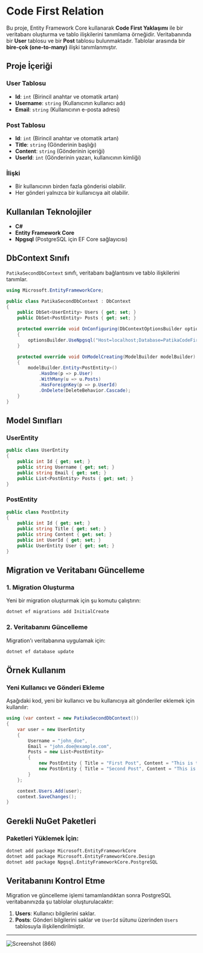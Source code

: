﻿# Code First Relation

Bu proje, Entity Framework Core kullanarak **Code First Yaklaşımı** ile bir veritabanı oluşturma ve tablo ilişkilerini tanımlama örneğidir. Veritabanında bir **User** tablosu ve bir **Post** tablosu bulunmaktadır. Tablolar arasında bir **bire-çok (one-to-many)** ilişki tanımlanmıştır.

## Proje İçeriği

### User Tablosu
- **Id**: `int` (Birincil anahtar ve otomatik artan)
- **Username**: `string` (Kullanıcının kullanıcı adı)
- **Email**: `string` (Kullanıcının e-posta adresi)

### Post Tablosu
- **Id**: `int` (Birincil anahtar ve otomatik artan)
- **Title**: `string` (Gönderinin başlığı)
- **Content**: `string` (Gönderinin içeriği)
- **UserId**: `int` (Gönderinin yazarı, kullanıcının kimliği)

### İlişki
- Bir kullanıcının birden fazla gönderisi olabilir.
- Her gönderi yalnızca bir kullanıcıya ait olabilir.

## Kullanılan Teknolojiler
- **C#**
- **Entity Framework Core**
- **Npgsql** (PostgreSQL için EF Core sağlayıcısı)

## DbContext Sınıfı
`PatikaSecondDbContext` sınıfı, veritabanı bağlantısını ve tablo ilişkilerini tanımlar.

```csharp
using Microsoft.EntityFrameworkCore;

public class PatikaSecondDbContext : DbContext
{
    public DbSet<UserEntity> Users { get; set; }
    public DbSet<PostEntity> Posts { get; set; }

    protected override void OnConfiguring(DbContextOptionsBuilder optionsBuilder)
    {
        optionsBuilder.UseNpgsql("Host=localhost;Database=PatikaCodeFirstDb2;Username=yourUsername;Password=yourPassword");
    }

    protected override void OnModelCreating(ModelBuilder modelBuilder)
    {
        modelBuilder.Entity<PostEntity>()
            .HasOne(p => p.User)
            .WithMany(u => u.Posts)
            .HasForeignKey(p => p.UserId)
            .OnDelete(DeleteBehavior.Cascade);
    }
}
```

## Model Sınıfları

### UserEntity
```csharp
public class UserEntity
{
    public int Id { get; set; }
    public string Username { get; set; }
    public string Email { get; set; }
    public List<PostEntity> Posts { get; set; }
}
```

### PostEntity
```csharp
public class PostEntity
{
    public int Id { get; set; }
    public string Title { get; set; }
    public string Content { get; set; }
    public int UserId { get; set; }
    public UserEntity User { get; set; }
}
```

## Migration ve Veritabanı Güncelleme

### 1. Migration Oluşturma
Yeni bir migration oluşturmak için şu komutu çalıştırın:
```bash
dotnet ef migrations add InitialCreate
```

### 2. Veritabanını Güncelleme
Migration'ı veritabanına uygulamak için:
```bash
dotnet ef database update
```

## Örnek Kullanım

### Yeni Kullanıcı ve Gönderi Ekleme
Aşağıdaki kod, yeni bir kullanıcı ve bu kullanıcıya ait gönderiler eklemek için kullanılır:

```csharp
using (var context = new PatikaSecondDbContext())
{
    var user = new UserEntity
    {
        Username = "john_doe",
        Email = "john.doe@example.com",
        Posts = new List<PostEntity>
        {
            new PostEntity { Title = "First Post", Content = "This is the content of the first post." },
            new PostEntity { Title = "Second Post", Content = "This is the content of the second post." }
        }
    };

    context.Users.Add(user);
    context.SaveChanges();
}
```

## Gerekli NuGet Paketleri

### Paketleri Yüklemek İçin:
```bash
dotnet add package Microsoft.EntityFrameworkCore
dotnet add package Microsoft.EntityFrameworkCore.Design
dotnet add package Npgsql.EntityFrameworkCore.PostgreSQL
```

## Veritabanını Kontrol Etme
Migration ve güncelleme işlemi tamamlandıktan sonra PostgreSQL veritabanınızda şu tablolar oluşturulacaktır:

1. **Users**: Kullanıcı bilgilerini saklar.
2. **Posts**: Gönderi bilgilerini saklar ve `UserId` sütunu üzerinden `Users` tablosuyla ilişkilendirilmiştir.

---
![Screenshot (866)](https://github.com/user-attachments/assets/7a6cb91e-0dc5-4633-a483-d9193deb9376)

